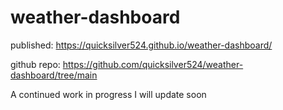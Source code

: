 # weather-dashboard

published: https://quicksilver524.github.io/weather-dashboard/

github repo: https://github.com/quicksilver524/weather-dashboard/tree/main

A continued work in progress I will update soon
